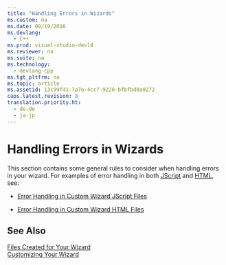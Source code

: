 ```yaml
---
title: "Handling Errors in Wizards"
ms.custom: na
ms.date: 09/19/2016
ms.devlang: 
  - C++
ms.prod: visual-studio-dev14
ms.reviewer: na
ms.suite: na
ms.technology: 
  - devlang-cpp
ms.tgt_pltfrm: na
ms.topic: article
ms.assetid: 13c99f41-7a7e-4cc7-9228-bfbfbd0a0272
caps.latest.revision: 8
translation.priority.ht: 
  - de-de
  - ja-jp
---
```

# Handling Errors in Wizards
This section contains some general rules to consider when handling errors in your wizard. For examples of error handling in both [JScript](../vs140/JScript-File.md) and [HTML](../vs140/HTML-Files.md), see:  
  
-   [Error Handling in Custom Wizard JScript Files](../vs140/Error-Handling-in-Wizard-JScript-Files.md)  
  
-   [Error Handling in Custom Wizard HTML Files](../vs140/Error-Handling-in-Wizard-HTML-Files.md)  
  
## See Also  
 [Files Created for Your Wizard](../vs140/Files-Created-for-Your-Wizard.md)   
 [Customizing Your Wizard](../vs140/Customizing-Your-Wizard.md)